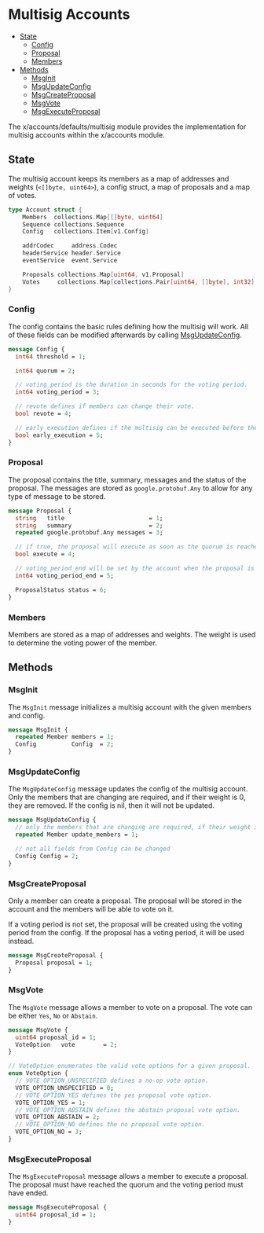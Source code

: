 # Multisig Accounts


* [State](#state)
  * [Config](#config)
  * [Proposal](#proposal)
  * [Members](#members)
* [Methods](#methods)
    * [MsgInit](#msginit)
    * [MsgUpdateConfig](#msgupdateconfig)
    * [MsgCreateProposal](#msgcreateproposal)
    * [MsgVote](#msgvote)
    * [MsgExecuteProposal](#msgexecuteproposal)

The x/accounts/defaults/multisig module provides the implementation for multisig accounts within the x/accounts module.

## State

The multisig account keeps its members as a map of addresses and weights (`<[]byte, uint64>`), a config struct, a map of proposals and a map of votes.

```go
type Account struct {
	Members  collections.Map[[]byte, uint64]
	Sequence collections.Sequence
	Config   collections.Item[v1.Config]

	addrCodec     address.Codec
	headerService header.Service
	eventService  event.Service

	Proposals collections.Map[uint64, v1.Proposal]
	Votes     collections.Map[collections.Pair[uint64, []byte], int32] // key: proposalID + voter address
}
```

### Config

The config contains the basic rules defining how the multisig will work. All of these fields can be modified afterwards by calling [MsgUpdateConfig](#msgupdateconfig).

```protobuf
message Config {
  int64 threshold = 1;

  int64 quorum = 2;

  // voting_period is the duration in seconds for the voting period.
  int64 voting_period = 3;

  // revote defines if members can change their vote.
  bool revote = 4;

  // early_execution defines if the multisig can be executed before the voting period ends.
  bool early_execution = 5;
}
```

### Proposal

The proposal contains the title, summary, messages and the status of the proposal. The messages are stored as `google.protobuf.Any` to allow for any type of message to be stored.

```protobuf
message Proposal {
  string   title                        = 1;
  string   summary                      = 2;
  repeated google.protobuf.Any messages = 3;

  // if true, the proposal will execute as soon as the quorum is reached (last voter will execute).
  bool execute = 4;

  // voting_period_end will be set by the account when the proposal is created.
  int64 voting_period_end = 5;

  ProposalStatus status = 6;
}
```

### Members

Members are stored as a map of addresses and weights. The weight is used to determine the voting power of the member.


## Methods

### MsgInit

The `MsgInit` message initializes a multisig account with the given members and config.

```protobuf
message MsgInit {
  repeated Member members = 1;
  Config          Config  = 2;
}
```

### MsgUpdateConfig

The `MsgUpdateConfig` message updates the config of the multisig account. Only the members that are changing are required, and if their weight is 0, they are removed. If the config is nil, then it will not be updated.

```protobuf
message MsgUpdateConfig {
  // only the members that are changing are required, if their weight is 0, they are removed.
  repeated Member update_members = 1;

  // not all fields from Config can be changed
  Config Config = 2;
}
```

### MsgCreateProposal

Only a member can create a proposal. The proposal will be stored in the account and the members will be able to vote on it.

If a voting period is not set, the proposal will be created using the voting period from the config. If the proposal has a voting period, it will be used instead.

```protobuf
message MsgCreateProposal {
  Proposal proposal = 1;
}
```

### MsgVote

The `MsgVote` message allows a member to vote on a proposal. The vote can be either `Yes`, `No` or `Abstain`.

```protobuf
message MsgVote {
  uint64 proposal_id = 1;
  VoteOption   vote        = 2;
}

// VoteOption enumerates the valid vote options for a given proposal.
enum VoteOption {
  // VOTE_OPTION_UNSPECIFIED defines a no-op vote option.
  VOTE_OPTION_UNSPECIFIED = 0;
  // VOTE_OPTION_YES defines the yes proposal vote option.
  VOTE_OPTION_YES = 1;
  // VOTE_OPTION_ABSTAIN defines the abstain proposal vote option.
  VOTE_OPTION_ABSTAIN = 2;
  // VOTE_OPTION_NO defines the no proposal vote option.
  VOTE_OPTION_NO = 3;
}
```


### MsgExecuteProposal

The `MsgExecuteProposal` message allows a member to execute a proposal. The proposal must have reached the quorum and the voting period must have ended.

```protobuf
message MsgExecuteProposal {
  uint64 proposal_id = 1;
}
```